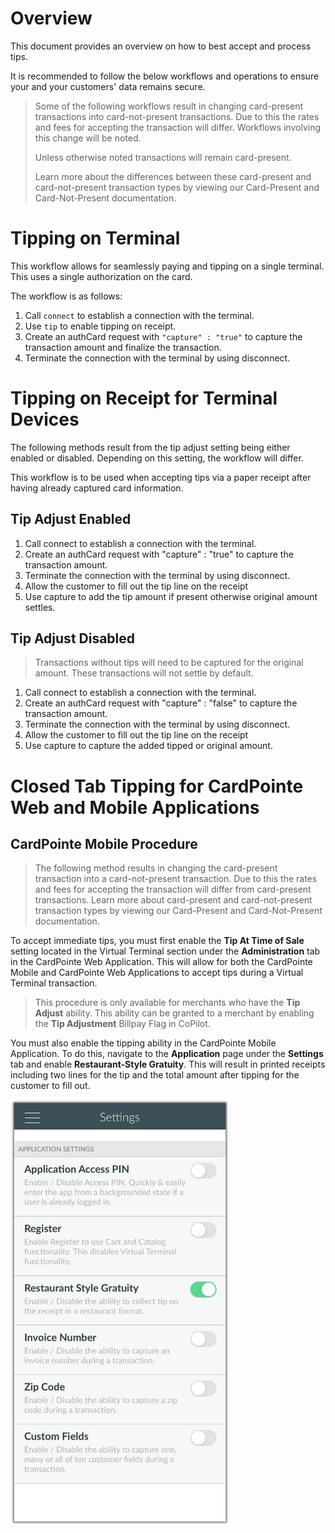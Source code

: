 # Overview

This document provides an overview on how to best accept and process tips.

It is recommended to follow the below workflows and operations to ensure your and your customers' data remains secure.

> Some of the following workflows result in changing card-present transactions into card-not-present transactions. Due to this the rates and fees for accepting the transaction will differ. Workflows involving this change will be noted.
>
> Unless otherwise noted transactions will remain card-present.
>
> Learn more about the differences between these card-present and card-not-present transaction types by viewing our Card-Present and Card-Not-Present documentation.

# Tipping on Terminal

This workflow allows for seamlessly paying and tipping on a single terminal. This uses a single authorization on the card.

The workflow is as follows:

1. Call <code>connect</code> to establish a connection with the terminal.
2. Use <code>tip</code> to enable tipping on receipt.
3. Create an authCard request with <code>"capture" : "true"</code> to capture the transaction amount and finalize the transaction.
4. Terminate the connection with the terminal by using disconnect.

# Tipping on Receipt for Terminal Devices

The following methods result from the tip adjust setting being either enabled or disabled. Depending on this setting, the workflow will differ.

This workflow is to be used when accepting tips via a paper receipt after having already captured card information. 

## Tip Adjust Enabled

1. Call connect to establish a connection with the terminal.
2. Create an authCard request with "capture" : "true" to capture the transaction amount.
3. Terminate the connection with the terminal by using disconnect.
4. Allow the customer to fill out the tip line on the receipt
5. Use capture to add the tip amount if present otherwise original amount settles.

## Tip Adjust Disabled

> Transactions without tips will need to be captured for the original amount. These transactions will not settle by default.

1. Call connect to establish a connection with the terminal.
2. Create an authCard request with "capture" : "false" to capture the transaction amount.
3. Terminate the connection with the terminal by using disconnect.
4. Allow the customer to fill out the tip line on the receipt
5. Use capture to capture the added tipped or original amount.

# Closed Tab Tipping for CardPointe Web and Mobile Applications 

## CardPointe Mobile Procedure

> The following method results in changing the card-present transaction into a card-not-present transaction. Due to this the rates and fees for accepting the transaction will differ from card-present transactions. Learn more about card-present and card-not-present transaction types by viewing our Card-Present and Card-Not-Present documentation.

To accept immediate tips, you must first enable the **Tip At Time of Sale** setting located in the Virtual Terminal section under the **Administration** tab in the CardPointe Web Application. This will allow for both the CardPointe Mobile and CardPointe Web Applications to accept tips during a Virtual Terminal transaction.

> This procedure is only available for merchants who have the **Tip Adjust** ability. This ability can be granted to a merchant by enabling the **Tip Adjustment** Billpay Flag in CoPilot.

You must also enable the tipping ability in the CardPointe Mobile Application. To do this, navigate to the **Application** page under the **Settings** tab and enable **Restaurant-Style Gratuity**. This will result in printed receipts including two lines for the tip and the total amount after tipping for the customer to fill out.

<img src="../../assets/images/TipGuideMobileSettings.jpg" alt="CardPointe Mobile Settings Tab" width = "350"/>
